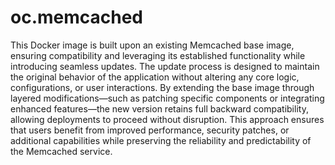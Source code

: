 # oc.memcached

This Docker image is built upon an existing Memcached base image, ensuring compatibility and leveraging its established functionality while introducing
seamless updates. The update process is designed to maintain the original behavior of the application without altering any core logic, configurations, or
user interactions. By extending the base image through layered modifications—such as patching specific components or integrating enhanced features—the new
version retains full backward compatibility, allowing deployments to proceed without disruption. This approach ensures that users benefit from improved
performance, security patches, or additional capabilities while preserving the reliability and predictability of the Memcached service.